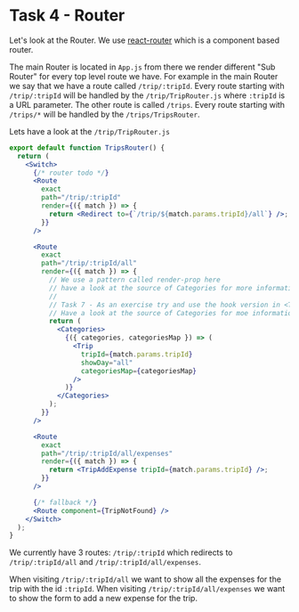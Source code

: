 # Task 4 - Router

Let's look at the Router. We use [react-router](https://reacttraining.com/react-router/web/guides/quick-start) which is a component based router.

The main Router is located in `App.js` from there we render different "Sub Router" for every top level route we have. For example in the main Router we say that we have a route called `/trip/:tripId`. Every route starting with `/trip/:tripId` will be handled by the `/trip/TripRouter.js` where `:tripId` is a URL parameter. The other route is called `/trips`. Every route starting with `/trips/*` will be handled by the `/trips/TripsRouter`.

Lets have a look at the `/trip/TripRouter.js`

```jsx
export default function TripsRouter() {
  return (
    <Switch>
      {/* router todo */}
      <Route
        exact
        path="/trip/:tripId"
        render={({ match }) => {
          return <Redirect to={`/trip/${match.params.tripId}/all`} />;
        }}
      />

      <Route
        exact
        path="/trip/:tripId/all"
        render={({ match }) => {
          // We use a pattern called render-prop here
          // have a look at the source of Categories for more information
          //
          // Task 7 - As an exercise try and use the hook version in <Trip />
          // Have a look at the source of Categories for moe information on that, too
          return (
            <Categories>
              {({ categories, categoriesMap }) => (
                <Trip
                  tripId={match.params.tripId}
                  showDay="all"
                  categoriesMap={categoriesMap}
                />
              )}
            </Categories>
          );
        }}
      />

      <Route
        exact
        path="/trip/:tripId/all/expenses"
        render={({ match }) => {
          return <TripAddExpense tripId={match.params.tripId} />;
        }}
      />

      {/* fallback */}
      <Route component={TripNotFound} />
    </Switch>
  );
}
```

We currently have 3 routes: `/trip/:tripId` which redirects to `/trip/:tripId/all` and `/trip/:tripId/all/expenses`.

When visiting `/trip/:tripId/all` we want to show all the expenses for the trip with the id `:tripId`. When visiting `/trip/:tripId/all/expenses` we want to show the form to add a new expense for the trip.
